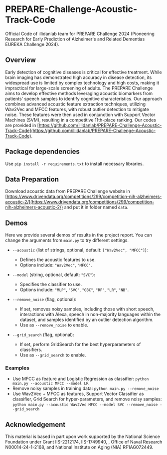 # PREPARE-Challenge-Acoustic-Track-Code

Official Code of illidanlab team for PREPARE Challenge 2024 (Pioneering Research for Early Prediction of Alzheimer's and Related Dementias EUREKA Challenge 2024).

## Overview
Early detection of cognitive diseases is critical for effective treatment. While brain imaging has demonstrated high accuracy in disease detection, its widespread use is limited by complex technology and high costs, making it impractical for large-scale screening of adults. The PREPARE Challenge aims to develop effective methods leveraging acoustic biomarkers from patients' speech samples to identify cognitive characteristics. Our approach combines advanced acoustic feature extraction techniques, utilizing Wav2Vec and MFCC features, with robust outlier detection to mitigate noise. These features were then used in conjunction with Support Vector Machines (SVM), resulting in a competitive 11th-place ranking. Our codes are provided in [https://github.com/illidanlab/PREPARE-Challenge-Acoustic-Track-Code](https://github.com/illidanlab/PREPARE-Challenge-Acoustic-Track-Code). 

## Package dependencies
Use `pip install -r requirements.txt` to install necessary libraries. 

## Data Preparation
Download acoustic data from PREPARE Challenge website in [https://www.drivendata.org/competitions/299/competition-nih-alzheimers-acoustic-2/](https://www.drivendata.org/competitions/299/competition-nih-alzheimers-acoustic-2/) and put it in folder named `data`.

## Demos
Here we provide several demos of results in the project report.
You can change the arguments from `main.py` to try different settings.

- `--acoustic` (list of strings, optional, default: `["Wav2Vec", "MFCC"]`): 
  - Defines the acoustic features to use. 
  - Options include: `"Wav2Vec"`, `"MFCC"`.

- `--model` (string, optional, default: `"SVC"`): 
  - Specifies the classifier to use. 
  - Options include: `"MLP"`, `"SVC"`, `"GBC"`, `"RF"`, `"LR"`, `"NB"`.

- `--remove_noise` (flag, optional): 
  - If set, removes noisy samples, including those with short speech, interactions with Alexa, speech in non-majority languages within the dataset, and samples identified by an outlier detection algorithm.
  - Use as `--remove_noise` to enable.

- `--grid_search` (flag, optional): 
  - If set, perform GridSearch for the best hyperparameters of classifiers.
  - Use as `--grid_search` to enable.

### Examples

- Use MFCC as feature and Logistic Regression as classifier: `python main.py --acoustic MFCC --model LR`
- Remove noisy samples in training data: `python main.py --remove_noise`
- Use Wav2Vec + MFCC as features, Support Vector Classifier as classifier, Grid Search for hyper-parameters, and remove noisy samples: `python main.py --acoustic Wav2Vec MFCC --model SVC --remove_noise --grid_search`

## Acknowledgement
This material is based in part upon work supported by the National Science Foundation under
Grant IIS-2212174, IIS-1749940, , Office of Naval Research N00014-24-1-2168, and National
Institute on Aging (NIA) RF1AG072449.
